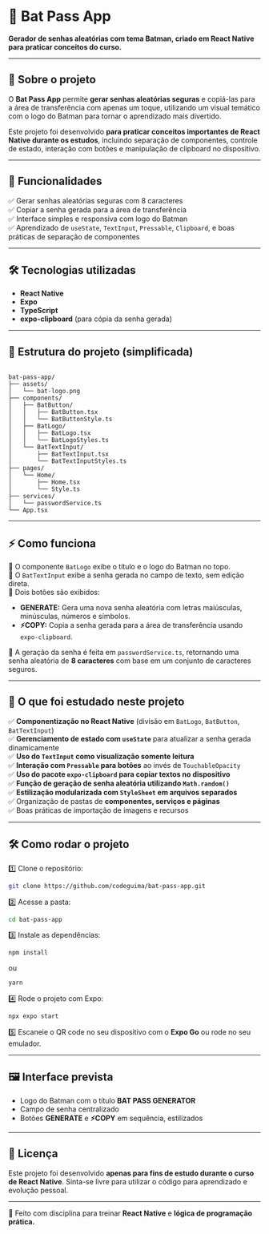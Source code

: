 
# 🦇 Bat Pass App

**Gerador de senhas aleatórias com tema Batman, criado em React Native para praticar conceitos do curso.**

---

## 🚀 Sobre o projeto

O **Bat Pass App** permite **gerar senhas aleatórias seguras** e copiá-las para a área de transferência com apenas um toque, utilizando um visual temático com o logo do Batman para tornar o aprendizado mais divertido.

Este projeto foi desenvolvido **para praticar conceitos importantes de React Native durante os estudos**, incluindo separação de componentes, controle de estado, interação com botões e manipulação de clipboard no dispositivo.

---

## 🎯 Funcionalidades

✅ Gerar senhas aleatórias seguras com 8 caracteres  
✅ Copiar a senha gerada para a área de transferência  
✅ Interface simples e responsiva com logo do Batman  
✅ Aprendizado de `useState`, `TextInput`, `Pressable`, `Clipboard`, e boas práticas de separação de componentes

---

## 🛠️ Tecnologias utilizadas

- **React Native**
- **Expo**
- **TypeScript**
- **expo-clipboard** (para cópia da senha gerada)

---

## 📂 Estrutura do projeto (simplificada)

```

bat-pass-app/
├── assets/
│   └── bat-logo.png
├── components/
│   ├── BatButton/
│   │   ├── BatButton.tsx
│   │   └── BatButtonStyle.ts
│   ├── BatLogo/
│   │   ├── BatLogo.tsx
│   │   └── BatLogoStyles.ts
│   └── BatTextInput/
│       ├── BatTextInput.tsx
│       └── BatTextInputStyles.ts
├── pages/
│   └── Home/
│       ├── Home.tsx
│       └── Style.ts
├── services/
│   └── passwordService.ts
└── App.tsx

````

---

## ⚡ Como funciona

🔹 O componente `BatLogo` exibe o título e o logo do Batman no topo.  
🔹 O `BatTextInput` exibe a senha gerada no campo de texto, sem edição direta.  
🔹 Dois botões são exibidos:
- **GENERATE:** Gera uma nova senha aleatória com letras maiúsculas, minúsculas, números e símbolos.
- **⚡COPY:** Copia a senha gerada para a área de transferência usando `expo-clipboard`.

🔹 A geração da senha é feita em `passwordService.ts`, retornando uma senha aleatória de **8 caracteres** com base em um conjunto de caracteres seguros.

---

## 🧠 O que foi estudado neste projeto

✅ **Componentização no React Native** (divisão em `BatLogo`, `BatButton`, `BatTextInput`)  
✅ **Gerenciamento de estado com `useState`** para atualizar a senha gerada dinamicamente  
✅ **Uso do `TextInput` como visualização somente leitura**  
✅ **Interação com `Pressable` para botões** ao invés de `TouchableOpacity`  
✅ **Uso do pacote `expo-clipboard` para copiar textos no dispositivo**  
✅ **Função de geração de senha aleatória utilizando `Math.random()`**  
✅ **Estilização modularizada com `StyleSheet` em arquivos separados**  
✅ Organização de pastas de **componentes, serviços e páginas**  
✅ Boas práticas de importação de imagens e recursos

---

## 🛠️ Como rodar o projeto

1️⃣ Clone o repositório:

```bash
git clone https://github.com/codeguima/bat-pass-app.git
````

2️⃣ Acesse a pasta:

```bash
cd bat-pass-app
```

3️⃣ Instale as dependências:

```bash
npm install
```

ou

```bash
yarn
```

4️⃣ Rode o projeto com Expo:

```bash
npx expo start
```

5️⃣ Escaneie o QR code no seu dispositivo com o **Expo Go** ou rode no seu emulador.

---

## 🖼️ Interface prevista

* Logo do Batman com o título **BAT PASS GENERATOR**
* Campo de senha centralizado
* Botões **GENERATE** e **⚡COPY** em sequência, estilizados

---

## 📜 Licença

Este projeto foi desenvolvido **apenas para fins de estudo durante o curso de React Native**.
Sinta-se livre para utilizar o código para aprendizado e evolução pessoal.

---

🦇 Feito com disciplina para treinar **React Native** e **lógica de programação prática.**



